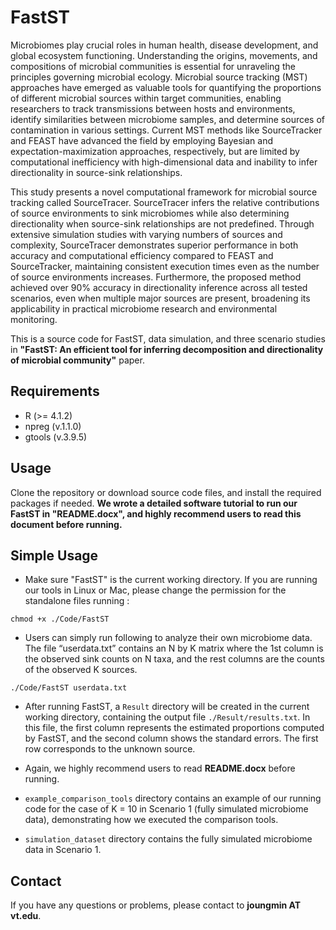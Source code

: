 # FastST
Microbiomes play crucial roles in human health, disease development, and global ecosystem functioning. Understanding the origins, movements, and compositions of microbial communities is essential for unraveling the principles governing microbial ecology. Microbial source tracking (MST) approaches have emerged as valuable tools for quantifying the proportions of different microbial sources within target communities, enabling researchers to track transmissions between hosts and environments, identify similarities between microbiome samples, and determine sources of contamination in various settings. Current MST methods like SourceTracker and FEAST have advanced the field by employing Bayesian and expectation-maximization approaches, respectively, but are limited by computational inefficiency with high-dimensional data and inability to infer directionality in source-sink relationships.

This study presents a novel computational framework for microbial source tracking called SourceTracer. SourceTracer infers the relative contributions of source environments to sink microbiomes while also determining directionality when source-sink relationships are not predefined. Through extensive simulation studies with varying numbers of sources and complexity, SourceTracer demonstrates superior performance in both accuracy and computational efficiency compared to FEAST and SourceTracker, maintaining consistent execution times even as the number of source environments increases. Furthermore, the proposed method achieved over 90\% accuracy in directionality inference across all tested scenarios, even when multiple major sources are present, broadening its applicability in practical microbiome research and environmental monitoring. 

This is a source code for FastST, data simulation, and three scenario studies in **"FastST: An efficient tool for inferring decomposition and directionality of microbial community"** paper.

## Requirements
* R (>= 4.1.2)
* npreg (v.1.1.0)
* gtools (v.3.9.5)

## Usage
Clone the repository or download source code files, and install the required packages if needed. **We wrote a detailed software tutorial to run our FastST in "README.docx", and highly recommend users to read this document before running.**


## Simple Usage
* Make sure "FastST" is the current working directory. If you are running our tools in Linux or Mac, please change the permission for the standalone files running :
```
chmod +x ./Code/FastST
```

* Users can simply run following to analyze their own microbiome data. The file “userdata.txt” contains an N by K matrix where the 1st column is the observed sink counts on N taxa, and the rest columns are the counts of the observed K sources.
```
./Code/FastST userdata.txt
```

* After running FastST, a `Result` directory will be created in the current working directory, containing the output file `./Result/results.txt`. In this file, the first column represents the estimated proportions computed by FastST, and the second column shows the standard errors. The first row corresponds to the unknown source. 

* Again, we highly recommend users to read **README.docx** before running.
* `example_comparison_tools` directory contains an example of our running code for the case of K = 10 in Scenario 1 (fully simulated microbiome data), demonstrating how we executed the comparison tools.
* `simulation_dataset` directory contains the fully simulated microbiome data in Scenario 1.



## Contact
If you have any questions or problems, please contact to **joungmin AT vt.edu**.
